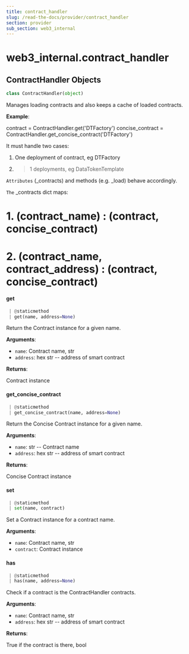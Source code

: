 ```yaml
---
title: contract_handler
slug: /read-the-docs/provider/contract_handler
section: provider
sub_section: web3_internal
---
```

<a name="web3_internal.contract_handler"></a>
# web3\_internal.contract\_handler

<a name="web3_internal.contract_handler.ContractHandler"></a>
## ContractHandler Objects

```python
class ContractHandler(object)
```

Manages loading contracts and also keeps a cache of loaded contracts.

**Example**:

  contract = ContractHandler.get('DTFactory')
  concise_contract = ContractHandler.get_concise_contract('DTFactory')
  
  It must handle two cases:
  1. One deployment of contract, eg DTFactory
  2. >1 deployments, eg DataTokenTemplate
  
  `Attributes` (_contracts) and methods (e.g. _load) behave accordingly.
  
  `The` _contracts dict maps:
  # 1. (contract_name)                   : (contract, concise_contract)
  # 2. (contract_name, contract_address) : (contract, concise_contract)

<a name="web3_internal.contract_handler.ContractHandler.get"></a>
#### get

```python
 | @staticmethod
 | get(name, address=None)
```

Return the Contract instance for a given name.

**Arguments**:

- `name`: Contract name, str
- `address`: hex str -- address of smart contract

**Returns**:

Contract instance

<a name="web3_internal.contract_handler.ContractHandler.get_concise_contract"></a>
#### get\_concise\_contract

```python
 | @staticmethod
 | get_concise_contract(name, address=None)
```

Return the Concise Contract instance for a given name.

**Arguments**:

- `name`: str -- Contract name
- `address`: hex str -- address of smart contract

**Returns**:

Concise Contract instance

<a name="web3_internal.contract_handler.ContractHandler.set"></a>
#### set

```python
 | @staticmethod
 | set(name, contract)
```

Set a Contract instance for a contract name.

**Arguments**:

- `name`: Contract name, str
- `contract`: Contract instance

<a name="web3_internal.contract_handler.ContractHandler.has"></a>
#### has

```python
 | @staticmethod
 | has(name, address=None)
```

Check if a contract is the ContractHandler contracts.

**Arguments**:

- `name`: Contract name, str
- `address`: hex str -- address of smart contract

**Returns**:

True if the contract is there, bool

